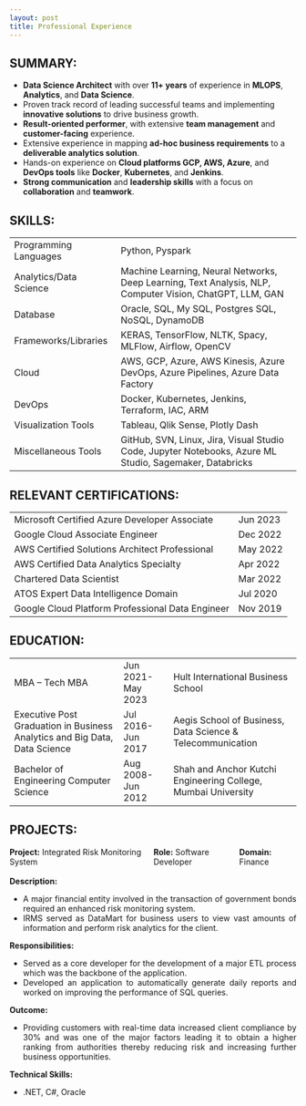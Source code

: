 ```yaml
---
layout: post
title: Professional Experience
--- 
```


<h2>SUMMARY:</h2> 
<ul>
    <li><strong>Data Science Architect</strong> with over <strong>11+ years</strong> of experience in <strong>MLOPS</strong>, <strong>Analytics</strong>, and <strong>Data Science</strong>.</li>
    <li>Proven track record of leading successful teams and implementing <strong>innovative solutions</strong> to drive business growth.</li>
    <li><strong>Result-oriented performer</strong>, with extensive <strong>team management</strong> and <strong>customer-facing</strong> experience.</li>
    <li>Extensive experience in mapping <strong>ad-hoc business requirements</strong> to a <strong>deliverable analytics solution</strong>.</li>
    <li>Hands-on experience on <strong>Cloud platforms GCP, AWS, Azure</strong>, and <strong>DevOps tools</strong> like <strong>Docker</strong>, <strong>Kubernetes</strong>, and <strong>Jenkins</strong>.</li>
    <li><strong>Strong communication</strong> and <strong>leadership skills</strong> with a focus on <strong>collaboration</strong> and <strong>teamwork</strong>.</li>
</ul>


<h2>SKILLS:</h2>
<table>
    <tr>
        <td>Programming Languages</td>
        <td>Python, Pyspark</td>
    </tr>
    <tr>
        <td>Analytics/Data Science</td>
        <td>Machine Learning, Neural Networks, Deep Learning, Text Analysis, NLP, Computer Vision, ChatGPT, LLM, GAN</td>
    </tr>
    <tr>
        <td>Database</td>
        <td>Oracle, SQL, My SQL, Postgres SQL, NoSQL, DynamoDB</td>
    </tr>
    <tr>
        <td>Frameworks/Libraries</td>
        <td>KERAS, TensorFlow, NLTK, Spacy, MLFlow, Airflow, OpenCV</td>
    </tr>
    <tr>
        <td>Cloud</td>
        <td>AWS, GCP, Azure, AWS Kinesis, Azure DevOps, Azure Pipelines, Azure Data Factory</td>
    </tr>
    <tr>
        <td>DevOps</td>
        <td>Docker, Kubernetes, Jenkins, Terraform, IAC, ARM</td>
    </tr>
    <tr>
        <td>Visualization Tools</td>
        <td>Tableau, Qlik Sense, Plotly Dash</td>
    </tr>
    <tr>
        <td>Miscellaneous Tools</td>
        <td>GitHub, SVN, Linux, Jira, Visual Studio Code, Jupyter Notebooks, Azure ML Studio, Sagemaker, Databricks</td>
    </tr>
</table>


<h2>RELEVANT CERTIFICATIONS:</h2>
<table>
    <tr>
        <td>Microsoft Certified Azure Developer Associate</td>
        <td>Jun 2023</td>
    </tr> 
    <tr>
        <td>Google Cloud Associate Engineer</td>
        <td>Dec 2022</td>
    </tr>
    <tr>
        <td>AWS Certified Solutions Architect Professional</td>
        <td>May 2022</td>
    </tr>
    <tr>
        <td>AWS Certified Data Analytics Specialty</td>
        <td>Apr 2022</td>
    </tr>
    <tr>
        <td>Chartered Data Scientist</td>
        <td>Mar 2022</td>
    </tr>
    <tr>
        <td>ATOS Expert Data Intelligence Domain</td>
        <td>Jul 2020</td>
    </tr>
    <tr>
        <td>Google Cloud Platform Professional Data Engineer</td>
        <td>Nov 2019</td>
    </tr>
</table>


<h2>EDUCATION:</h2>
<table>
    <tr>
        <td>MBA – Tech MBA</td>
        <td>Jun 2021-May 2023</td>
        <td>Hult International Business School</td>
    </tr>
    <tr>
        <td>Executive Post Graduation in Business Analytics and Big Data, Data Science</td>
        <td>Jul 2016-Jun 2017</td>
        <td>Aegis School of Business, Data Science & Telecommunication</td>
    </tr>
    <tr>
        <td>Bachelor of Engineering Computer Science</td>
        <td>Aug 2008-Jun 2012</td>
        <td>Shah and Anchor Kutchi Engineering College, Mumbai University</td>
    </tr>
</table>


<h2>PROJECTS:</h2>
<div style="display: flex; justify-content: space-between; width:100%;">
    <span><strong>Project:</strong> Integrated Risk Monitoring System</span>
    <span><strong>Role:</strong> Software Developer</span>
    <span><strong>Domain:</strong> Finance</span>
</div>
<br>
<div style="text-align:justify;">
    <strong>Description:</strong><br>
    <ul>
        <li>
            A major financial entity involved in the transaction of government bonds required an enhanced risk monitoring system.
        </li>
        <li>
            IRMS served as DataMart for business users to view vast amounts of information and perform risk analytics for the client.
        </li>
    </ul>
    <strong>Responsibilities:</strong><br>
    <ul>
        <li>
            Served as a core developer for the development of a major ETL process which was the backbone of the application.
        </li>
        <li>
            Developed an application to automatically generate daily reports and worked on improving the performance of SQL queries.
        </li>
    </ul>
    <strong>Outcome:</strong>
    <ul>
        <li>
    Providing customers with real-time data increased client compliance by 30% and was one of the major factors leading it to obtain a higher ranking from authorities thereby reducing risk and increasing further business opportunities.
            </li>
    </ul>
    <strong>Technical Skills:</strong>
    <ul>
        <li>.NET, C#, Oracle
            </li>
    </ul>
</div>






